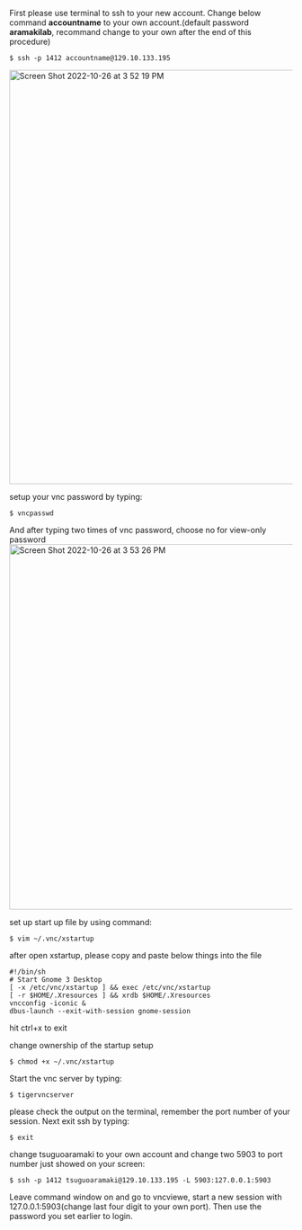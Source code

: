 First please use terminal to ssh to your new account. Change below command **accountname** to your own account.(default password **aramakilab**, recommand change to your own after the end of this procedure)
```
$ ssh -p 1412 accountname@129.10.133.195
```
<img width="737" alt="Screen Shot 2022-10-26 at 3 52 19 PM" src="https://user-images.githubusercontent.com/37788723/198123208-bd32b143-01fd-42dd-aa91-bd86fc755722.png">


setup your vnc password by typing:
```
$ vncpasswd
```
And after typing two times of vnc password, choose no for view-only password
<img width="650" alt="Screen Shot 2022-10-26 at 3 53 26 PM" src="https://user-images.githubusercontent.com/37788723/198123451-1619e1ce-b15c-4989-bc25-75648a5fe4e3.png">

set up start up file by using command:
```
$ vim ~/.vnc/xstartup
```

after open xstartup, please copy and paste below things into the file
```
#!/bin/sh
# Start Gnome 3 Desktop 
[ -x /etc/vnc/xstartup ] && exec /etc/vnc/xstartup
[ -r $HOME/.Xresources ] && xrdb $HOME/.Xresources
vncconfig -iconic &
dbus-launch --exit-with-session gnome-session
```

hit ctrl+x to exit

change ownership of the startup setup
```
$ chmod +x ~/.vnc/xstartup
```

Start the vnc server by typing:
```
$ tigervncserver
```

please check the output on the terminal, remember the port number of your session. Next exit ssh by typing:
```
$ exit
```

change tsuguoaramaki to your own account and change two 5903 to port number just showed on your screen:
```
$ ssh -p 1412 tsuguoaramaki@129.10.133.195 -L 5903:127.0.0.1:5903
```

Leave command window on and go to vncviewe, start a new session with 127.0.0.1:5903(change last four digit to your own port). Then use the password you set earlier to login.
